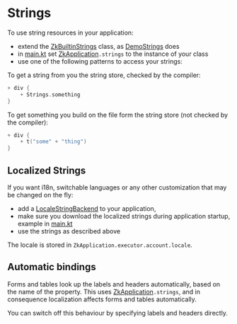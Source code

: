 # Strings

To use string resources in your application:

* extend the [ZkBuiltinStrings](../../core/src/commonMain/kotlin/zakadabar/stack/resources/ZkBuiltinStrings.kt) class,
  as [DemoStrings](../../demo/demo/src/commonMain/kotlin/zakadabar/demo/resources/DemoStrings.kt) does
* in [main.kt](../../demo/demo/src/jsMain/kotlin/main.kt)
  set [ZkApplication](../../core/src/jsMain/kotlin/zakadabar/stack/frontend/application/ZkApplication.kt)`.strings` to
  the instance of your class
* use one of the following patterns to access your strings:

To get a string from you the string store, checked by the compiler:

```kotlin
+ div {
    + Strings.something
}
```

To get something you build on the file form the string store (not checked by the compiler):

```kotlin
+ div {
    + t("some" + "thing")
}
```

## Localized Strings

If you want i18n, switchable languages or any other customization that may be changed on the fly:

* add
  a [LocaleStringBackend](../../core/src/jvmMain/kotlin/zakadabar/stack/backend/data/builtin/resources/LocaleStringBackend.kt)
  to your application,
* make sure you download the localized strings during application startup, example
  in [main.kt](../../demo/demo/src/jsMain/kotlin/main.kt)
* use the strings as described above

The locale is stored in `ZkApplication.executor.account.locale`.

## Automatic bindings

Forms and tables look up the labels and headers automatically, based on the name of the property. This uses
[ZkApplication](../../core/src/jsMain/kotlin/zakadabar/stack/frontend/application/ZkApplication.kt)`.strings`, and in
consequence localization affects forms and tables automatically.

You can switch off this behaviour by specifying labels and headers directly.